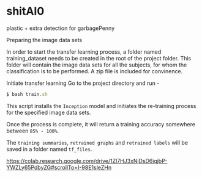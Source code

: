 # shitAI0
plastic + extra detection for garbagePenny

Preparing the image data sets

In order to start the transfer learning process, a folder named training_dataset needs to be created in the root of the project folder. This folder will contain the image data sets for all the subjects, for whom the classification is to be performed. A zip file is included for convinence.

 Initiate transfer learning
Go to the project directory and run -

```javascript
$ bash train.sh
```
This script installs the ``Inception`` model and initiates the re-training process for the specified image data sets.

Once the process is complete, it will return a training accuracy somewhere between ``85% - 100%``.

The ``training summaries``, ``retrained graphs`` and ``retrained labels`` will be saved in a folder named ``tf_files``.


https://colab.research.google.com/drive/1Zl7HJ3xNjDsD6iqjbP-YWZLy65PdbyZG#scrollTo=I-98E1sleZHn
